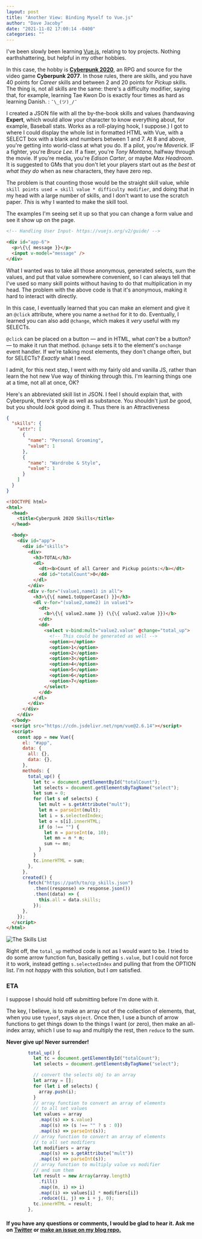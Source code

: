 ```yaml
---
layout: post
title: "Another View: Binding Myself to Vue.js"
author: "Dave Jacoby"
date: "2021-11-02 17:00:14 -0400"
categories: ""
---
```


I've been slowly been learning [Vue.js](https://vuejs.org/), relating to toy projects. Nothing earthshattering, but helpful in my other hobbies.

In this case, the hobby is **[Cyberpunk 2020](https://rtalsoriangames.com/cyberpunk/)**, an RPG and source for the video game **Cyberpunk 2077**. In those rules, there are skills, and you have 40 points for _Career_ skills and between 2 and 20 points for _Pickup_ skills. The thing is, not all skills are the same: there's a difficulty modifier, saying that, for example, learning Tae Kwon Do is exactly four times as hard as learning Danish. : `¯\_(ツ)_/¯`

I created a JSON file with all the by-the-book skills and values (handwaving **Expert**, which would allow your character to know everything about, for example, Baseball stats. Works as a roll-playing hook, I suppose.) I got to where I could display the whole list in formatted HTML with Vue, with a SELECT box with a blank and numbers between 1 and 7. At 8 and above, you're getting into world-class at what you do. If a pilot, you're _Maverick_. IF a fighter, you're _Bruce Lee_. If a fixer, you're _Tony Montana_, halfway through the movie. If you're media, you're _Edison Carter_, or maybe _Max Headroom_. It is suggested to GMs that you don't let your players start out as _the best at what they do_ when as new characters, they have zero rep.

The problem is that counting those would be the straight skill value, while `skill points used = skill value * difficulty modifier`, and doing that in my head with a large number of skills, and I don't want to use the scratch paper. _This_ is why I wanted to make the skill tool.

The examples I'm seeing set it up so that you can change a form value and see it show up on the page.

```html
<!-- Handling User Input- https://vuejs.org/v2/guide/ -->

<div id="app-6">
  <p>\{\{ message }}</p>
  <input v-model="message" />
</div>
```

What I wanted was to take all those anonymous, generated selects, sum the values, and put that value somewhere convenient, so I can always tell that I've used so many skill points without having to do that multiplication in my head. The problem with the above code is that it's anonymous, making it hard to interact with directly.

In this case, I eventually learned that you can make an element and give it an `@click` attribute, where you name a `method` for it to do. Eventually, I learned you can also add `@change`, which makes it _very_ useful with my SELECTs.

`@click` can be placed on a button — and in HTML, what _can't_ be a button? — to make it run that method. `@change` sets it to the element's `onchange` event handler. If we're talking most elements, they don't change often, but for SELECTs? _Exactly_ what I need.

I admit, for this next step, I went with my fairly old and vanilla JS, rather than learn the hot new Vue way of thinking through this. I'm learning things one at a time, not all at once, OK?

Here's an abbreviated skill list in JSON. I feel I should explain that, with Cyberpunk, there's style as well as substance. You shouldn't just _be_ good, but you should _look_ good doing it. Thus there is an Attractiveness 

```json
{
  "skills": {
    "attr": [
      {
        "name": "Personal Grooming",
        "value": 1
      },
      {
        "name": "Wardrobe & Style",
        "value": 1
      }
    ]
  }
}
```

```html
<!DOCTYPE html>
<html>
  <head>
    <title>Cyberpunk 2020 Skills</title>
  </head>

  <body>
    <div id="app">
      <div id="skills">
        <div>
          <h3>TOTAL</h3>
          <dl>
            <dt><b>Count of all Career and Pickup points:</b></dt>
            <dd id="totalCount">0</dd>
          </dl>
        </div>
        <div v-for="(value1,name1) in all">
          <h3>\{\{ name1.toUpperCase() }}</h3>
          <dl v-for="(value2,name2) in value1">
            <dt>
              <b>\{\{ value2.name }} (\{\{ value2.value }})</b>
            </dt>
            <dd>
              <select v-bind:mult="value2.value" @change="total_up">
                <!-- This could be generated as well -->
                <option></option>
                <option>1</option>
                <option>2</option>
                <option>3</option>
                <option>4</option>
                <option>5</option>
                <option>6</option>
                <option>7</option>
              </select>
            </dd>
          </dl>
        </div>
      </div>
    </div>
  </body>
  <script src="https://cdn.jsdelivr.net/npm/vue@2.6.14"></script>
  <script>
    const app = new Vue({
      el: "#app",
      data: {
        all: {},
        data: {},
      },
      methods: {
        total_up() {
          let tc = document.getElementById("totalCount");
          let selects = document.getElementsByTagName("select");
          let sum = 0;
          for (let s of selects) {
            let mult = s.getAttribute("mult");
            let m = parseInt(mult);
            let i = s.selectedIndex;
            let o = s[i].innerHTML;
            if (o !== "") {
              let n = parseInt(o, 10);
              let mn = n * m;
              sum += mn;
            }
          }
          tc.innerHTML = sum;
        },
      },
      created() {
        fetch("https://path/to/cp_skills.json")
          .then((response) => response.json())
          .then((data) => {
            this.all = data.skills;
          });
      },
    });
  </script>
</html>
```

![The Skills List](https://jacoby.github.io/images/cyberskills.png)

Right off, the `total_up` method code is not as I would want to be. I tried to do some arrow function fun, basically getting `s.value`, but I could not force it to work, instead getting `s.selectedIndex` and pulling that from the OPTION list. I'm not _happy_ with this solution, but I _am_ satisfied.

### ETA

I suppose I should hold off submitting before I'm done with it.

The key, I believe, is to make an array out of the collection of elements, that, when you use `typeof`, says `object`. Once then, I use a bunch of arrow functions to get things down to the things I want (or zero), then make an all-index array, which I use to `map` and multiply the rest, then `reduce` to the sum.

**Never give up! Never surrender!**

```javascript
        total_up() {
          let tc = document.getElementById("totalCount");
          let selects = document.getElementsByTagName("select");

          // convert the selects obj to an array
          let array = [];
          for (let i of selects) {
            array.push(i);
          }
          // array function to convert an array of elements
          // to all set values
          let values = array
            .map((s) => s.value)
            .map((s) => (s !== "" ? s : 0))
            .map((s) => parseInt(s));
          // array function to convert an array of elements
          // to all set modifiers
          let modifiers = array
            .map((s) => s.getAttribute("mult"))
            .map((s) => parseInt(s));
          // array function to multiply value vs modifier
          // and sum them
          let result = new Array(array.length)
            .fill()
            .map((n, i) => i)
            .map((i) => values[i] * modifiers[i])
            .reduce((i, j) => i + j, 0);
          tc.innerHTML = result;
        },
```

#### If you have any questions or comments, I would be glad to hear it. Ask me on [Twitter](https://twitter.com/jacobydave) or [make an issue on my blog repo.](https://github.com/jacoby/jacoby.github.io)
